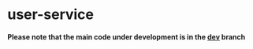 # user-service

#### Please note that the main code under development is in the [dev](https://github.com/BloggingApp/user-service/tree/dev) branch